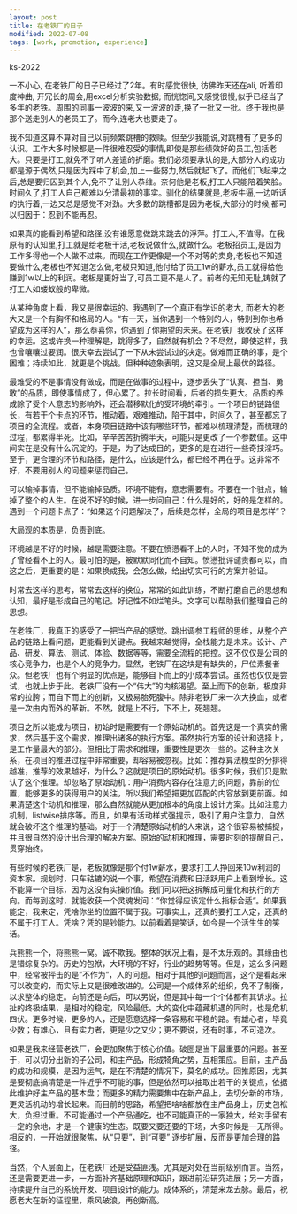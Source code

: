 ```yaml
---
layout: post
title: 在老铁厂的日子
modified: 2022-07-08
tags: [work, promotion, experience]
---
```

<p class="meta">ks-2022</p>

一不小心, 在老铁厂的日子已经过了2年。有时感觉很快, 彷佛昨天还在ali, 听着印度神曲, 开冗长的周会,用excel分析实验数据; 而恍惚间,又感觉很慢,似乎已经当了多年的老铁。周围的同事一波波的来,又一波波的走,换了一批又一批。终于我也是那个送走别人的老员工了。而今,连老大也要走了。

我不知道这算不算对自己以前频繁跳槽的救赎。但至少我能说,对跳槽有了更多的认识。工作大多时候都是一件很难忍受的事情,即使是那些绩效好的员工,包括老大。只要是打工,就免不了听人差遣的折磨。我们必须要承认的是,大部分人的成功都是源于偶然,只是因为踩中了机会,加上一些努力,然后就起飞了。而他们飞起来之后,总是要归因到其个人,免不了让别人恭维。奈何他是老板,打工人只能陪着笑脸。时间久了,打工人自己都难以分清最初的事实。驯化的结果就是,老板牛逼,一边听话的执行着,一边又总是感觉不对劲。大多数的跳槽都是因为老板,大部分的时候,都可以归因于：忍到不能再忍。

如果真的能看到希望和路径,没有谁愿意做跳来跳去的浮萍。打工人,不值得。在我原有的认知里,打工就是给老板干活,老板说做什么,就做什么。老板招员工,是因为工作多得他一个人做不过来。而现在工作更像是一个不对等的卖身,老板也不知道要做什么,老板也不知道怎么做,老板只知道,他付给了员工1w的薪水,员工就得给他赚到1w以上的利润。老板是更好当了,可员工更不是人了。前者的无知无耻,铸就了打工人如蝼蚁般的卑微。

从某种角度上看，我又是很幸运的。我遇到了一个真正有学识的老大, 而老大的老大又是一个有胸怀和格局的人。“有一天，当你遇到一个特别的人，特别到你也希望成为这样的人”，那么恭喜你，你遇到了你期望的未来。在老铁厂我收获了这样的幸运。这或许换一种理解是，跳得多了，自然就有机会？不尽然，即使这样，我也曾嚷嚷过要润。很庆幸去尝试了一下从未尝试过的决定。做难而正确的事，是个困难；持续如此，就更是个挑战。但种种迹象表明，这又是全局上最优的路径。

最难受的不是事情没有做成，而是在做事的过程中，逐步丢失了“认真、担当、勇敢”的品质，即使事情成了，但心累了。拉长时间看，后者的损失更大。品质的养成除了受个人意志的影响外，还会潜移默化的受环境的牵引。一个项目的链路很长，有若干个卡点的环节，推动着，艰难推动，陷于其中，时间久了，甚至都忘了项目的全流程。或者，本身项目链路中该有哪些环节，都难以梳理清楚，而梳理的过程，都累得半死。比如，辛辛苦苦折腾半天，可能只是更改了一个参数值。这中间实在是没有什么沉淀的。于是，为了达成目的，更多的是在进行一些奇技淫巧。至于，更合理的环节和路径，是什么，应该是什么，都已经不再在乎。这非常不好，不要用别人的问题来惩罚自己。

可以输掉事情，但不能输掉品质。环境不能有，意志需要有。不要在一个驻点，输掉了整个的人生。在说不好的时候，进一步问自己：什么是好的，好的是怎样的。遇到一个问题卡点了：“如果这个问题解决了，后续是怎样，全局的项目是怎样”？

大局观的本质是，负责到底。

环境越是不好的时候，越是需要注意。不要在愤懑看不上的人时，不知不觉的成为了曾经看不上的人。最可怕的是，被默默同化而不自知。愤懑批评谴责都可以，而这之后，更重要的是：如果换成我，会怎么做，给出切实可行的方案并验证。

时常去这样的思考，常常去这样的换位，常常的如此训练，不断打磨自己的思想和认知，最好是形成自己的笔记。好记性不如烂笔头。文字可以帮助我们整理自己的思想。

在老铁厂，我真正的感受了一把当产品的感觉。跳出调参工程师的思维，从整个产品的链路上看问题，更能看到关键点。我越来越觉得，全栈能力是未来。设计、产品、研发、算法、测试、体验、数据等等，需要全流程的把控。这不仅仅是公司的核心竞争力，也是个人的竞争力。显然，老铁厂在这块是有缺失的，尸位素餐者众。但老铁厂也有个明显的优点是，能够自下而上的小成本尝试。虽然也仅仅是尝试，也就止步于此。老铁厂没有一个“伟大”的内核渴望。至上而下的创新，极度非常的拉胯；而自下而上的创新，又极易胎死腹中。除非老铁厂来一次大换血，或者是一次由内而外的革新。不然，就是上不行，下不上，死翘翘。

项目之所以能成为项目，初始时是需要有一个原始动机的。首先这是一个真实的需求，然后基于这个需求，推理出诸多的执行方案。虽然执行方案的设计和选择上，是工作量最大的部分。但相比于需求和推理，重要性是更次一些的。这种主次关系，在项目的推进过程中非常重要，却容易被忽视。比如：推荐算法模型的分排得越准，推荐的效果越好，为什么？这就是项目的原始动机。很多时候，我们只是默认了这个推理。却忽略了原始动机：用户消费内容存在注意力的问题，靠前的位置，能够更多的获得用户的关注，所以我们希望把更加匹配的内容放到更前面。如果清楚这个动机和推理，那么自然就能从更加根本的角度上设计方案。比如注意力机制，listwise排序等。而且，如果有活动样式强提示，吸引了用户注意力，自然就会破坏这个推理的基础。对于一个清楚原始动机的人来说，这个很容易被捕捉，并且很自然的设计出合理的解决方案。原始的动机和推理，需要时刻的提醒自己，贯穿始终。

有些时候的老铁厂是，老板就像是那个付1w薪水，要求打工人挣回来10w利润的资本家。规划时，只车轱辘的说一个事，希望在消费和日活跃用户上看到增长。这不能算一个目标，因为这没有实操价值。我们可以把这拆解成可量化和执行的方向。而每到这时，就能收获一个灵魂发问：“你觉得应该定什么指标合适“。如果我能定，我来定，凭啥你坐的位置不属于我。可事实上，还真的要打工人定，还真的不属于打工人。凭啥？凭的是钞能力。以前看着是笑话，如今是一个活生生的笑话。

兵熊熊一个，将熊熊一窝。诚不欺我。整体的状况上看，是不太乐观的。其缘由也是错综复杂的。历史的包袱，大环境的不好，行业的趋势等等。但是，这么多问题中，经常被抨击的是”不作为”，人的问题。相对于其他的问题而言，这个是看起来可以改变的，而实际上又是很难改进的。公司是一个成体系的组织，免不了制衡，以求整体的稳定。向前还是向后，可以另说，但是其中每一个个体都有其诉求。拉扯的终极结果，是相对的稳定，风险最低。大的变化中蕴藏机遇的同时，也是危机四伏。更多时候，更多的人，还是愿意选择一条容易和平稳的路。有雄心者，毕竟少数；有雄心，且有实力者，更是少之又少；更不要说，还有时事，不可造次。

如果是我来经营老铁厂，会更加聚焦于核心价值。破圈是当下最重要的问题。甚至于，可以切分出新的子公司，和主产品，形成犄角之势，互相策应。目前，主产品的成功和规模，是因为运气，是在不清楚的情况下，莫名的成功。回推原因，尤其是要彻底搞清楚是一件近乎不可能的事，但是依然可以抽取出若干的关键点，依据此维护好主产品的基本盘；而更多的精力需要集中在新产品上，去切分新的市场，更灵活机动的增长起来。而目前的思路，希望把啥啥都放在主产品身上，历史包袱大，负担过重。不可能通过一个产品通吃，也不可能真正的一家独大，给对手留有一定的余地，才是一个健康的生态。既要又要还要的下场，大多时候是一无所得。相反的，一开始就很聚焦，从“只要”，到“可要” 逐步扩展，反而是更加合理的路径。

当然，个人层面上，在老铁厂还是受益匪浅。尤其是对处在当前级别而言。当然，还是需要更进一步，一方面补齐基础原理和知识，跟进前沿研究进展；另一方面，持续提升自己的系统开发、项目设计的能力。成体系的，清楚来龙去脉。最后，祝愿老大在新的征程里，乘风破浪，再创新高。
